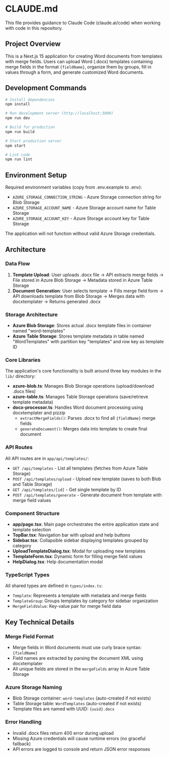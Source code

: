# CLAUDE.md

This file provides guidance to Claude Code (claude.ai/code) when working with code in this repository.

## Project Overview

This is a Next.js 15 application for creating Word documents from templates with merge fields. Users can upload Word (.docx) templates containing merge fields in the format `{fieldName}`, organize them by groups, fill in values through a form, and generate customized Word documents.

## Development Commands

```bash
# Install dependencies
npm install

# Run development server (http://localhost:3000)
npm run dev

# Build for production
npm run build

# Start production server
npm start

# Lint code
npm run lint
```

## Environment Setup

Required environment variables (copy from .env.example to .env):

- `AZURE_STORAGE_CONNECTION_STRING` - Azure Storage connection string for Blob Storage
- `AZURE_STORAGE_ACCOUNT_NAME` - Azure Storage account name for Table Storage
- `AZURE_STORAGE_ACCOUNT_KEY` - Azure Storage account key for Table Storage

The application will not function without valid Azure Storage credentials.

## Architecture

### Data Flow

1. **Template Upload**: User uploads .docx file → API extracts merge fields → File stored in Azure Blob Storage → Metadata stored in Azure Table Storage
2. **Document Generation**: User selects template → Fills merge field form → API downloads template from Blob Storage → Merges data with docxtemplater → Returns generated .docx

### Storage Architecture

- **Azure Blob Storage**: Stores actual .docx template files in container named "word-templates"
- **Azure Table Storage**: Stores template metadata in table named "WordTemplates" with partition key "templates" and row key as template ID

### Core Libraries

The application's core functionality is built around three key modules in the `lib/` directory:

- **azure-blob.ts**: Manages Blob Storage operations (upload/download .docx files)
- **azure-table.ts**: Manages Table Storage operations (save/retrieve template metadata)
- **docx-processor.ts**: Handles Word document processing using docxtemplater and pizzip
  - `extractMergeFields()`: Parses .docx to find all `{fieldName}` merge fields
  - `generateDocument()`: Merges data into template to create final document

### API Routes

All API routes are in `app/api/templates/`:

- `GET /api/templates` - List all templates (fetches from Azure Table Storage)
- `POST /api/templates/upload` - Upload new template (saves to both Blob and Table Storage)
- `GET /api/templates/[id]` - Get single template by ID
- `POST /api/templates/generate` - Generate document from template with merge field values

### Component Structure

- **app/page.tsx**: Main page orchestrates the entire application state and template selection
- **TopBar.tsx**: Navigation bar with upload and help buttons
- **Sidebar.tsx**: Collapsible sidebar displaying templates grouped by category
- **UploadTemplateDialog.tsx**: Modal for uploading new templates
- **TemplateForm.tsx**: Dynamic form for filling merge field values
- **HelpDialog.tsx**: Help documentation modal

### TypeScript Types

All shared types are defined in `types/index.ts`:

- `Template`: Represents a template with metadata and merge fields
- `TemplateGroup`: Groups templates by category for sidebar organization
- `MergeFieldValue`: Key-value pair for merge field data

## Key Technical Details

### Merge Field Format

- Merge fields in Word documents must use curly brace syntax: `{fieldName}`
- Field names are extracted by parsing the document XML using docxtemplater
- All unique fields are stored in the `mergeFields` array in Azure Table Storage

### Azure Storage Naming

- Blob Storage container: `word-templates` (auto-created if not exists)
- Table Storage table: `WordTemplates` (auto-created if not exists)
- Template files are named with UUID: `{uuid}.docx`

### Error Handling

- Invalid .docx files return 400 error during upload
- Missing Azure credentials will cause runtime errors (no graceful fallback)
- API errors are logged to console and return JSON error responses

